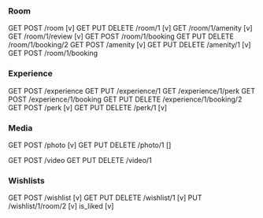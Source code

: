 ### Room

GET POST /room [v]
GET PUT DELETE /room/1 [v]
GET /room/1/amenity [v]
GET /room/1/review [v]
GET POST /room/1/booking
GET PUT DELETE /room/1/booking/2
GET POST /amenity [v]
GET PUT DELETE /amenity/1 [v]
GET POST /room/1/booking

### Experience

GET POST /experience
GET PUT /experience/1
GET /experience/1/perk
GET POST /experience/1/booking
GET PUT DELETE /experience/1/booking/2
GET POST /perk [v]
GET PUT DELETE /perk/1 [v]

### Media

GET POST /photo [v]
GET PUT DELETE /photo/1 []

GET POST /video
GET PUT DELETE /video/1

### Wishlists

GET POST /wishlist [v]
GET PUT DELETE /wishlist/1 [v]
PUT /wishlist/1/room/2 [v]
is_liked [v]
